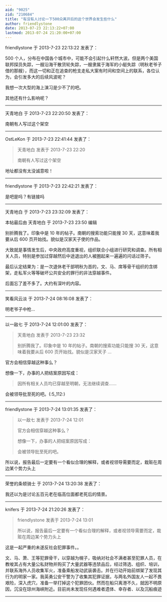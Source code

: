 ```yaml
---
aid: "9025"
zid: "210684"
title: "有没有人讨论一下500众离开后的这个世界会发生些什么"
author: friendlystone
date: 2013-07-23 22:13:22+07:00
lastmod: 2013-07-24 21:20:00+07:00
---
```


friendlystone 于 2013-7-23 22:13:22 发表了：

500 个人，分布在中国各个城市中，可能不会引起什么轩然大波。但是两个美国联邦探员失踪，一艘沿海干散货轮失踪，一艘隶属于海军的小艇失踪（明秋老爷子借的那艘），而这一切和正在追查的枪支走私大案有时间和空间上的联系，各位认为，会引发多大的后续风波呢？

我想一次大型的海上演习是少不了的吧。

其他还有什么影响呢？

---

天青地白 于 2013-7-23 22:20:50 发表了：

南朝有人写过这个架空

---

OstLeKon 于 2013-7-23 22:41:44 发表了：

> 天青地白 发表于 2013-7-23 22:20
>
> 南朝有人写过这个架空

地址都没有太没诚意啦！

---

friendlystone 于 2013-7-23 22:42:21 发表了：

是吧是吗？有链接吗

---

天青地白 于 2013-7-23 23:32:09 发表了：

本帖最后由 天青地白 于 2013-7-23 23:50 编辑

别折腾我了。印象中是 10 年的帖子。南朝的搜索功能只能搜 30 天，这意味着我要从后 600 页开始找。貌似是汉家天子使的作品。

大致就是事情发生后，中央政府高度重视，组织联合小组进行研究和调查。所有相关人员，特别是参加过穿越然后中途退出的人被圈起来一遍遍的问话过筛子。

最后认定结果为：是一次退休老干部明秋为首的，文、马、席等骨干组织的含绑架，走私军火等等破坏公共安全的罪行的非法穿越事件。

后面忘了差不多了。大约有深叶的内容。

---

笑看风云淡 于 2013-7-24 08:16:08 发表了：

明老爷子中枪...

---

以一敌七 于 2013-7-24 12:01:00 发表了：

> 天青地白 发表于 2013-7-23 23:32
>
> 别折腾我了。印象中是 10 年的帖子。南朝的搜索功能只能搜 30 天，这意味着我要从后 600 页开始找。貌似是汉家天子 ...

官方会相信穿越这种事么？

想像一下，办事的人把结案原因写成：

> 因所有相关人员均已穿越至明朝，无法继续调查……

会被领导批至死的吧。{:5_112:}

---

friendlystone 于 2013-7-24 13:01:35 发表了：

> 以一敌七 发表于 2013-7-24 12:01
>
> 官方会相信穿越这种事么？
>
> 想像一下，办事的人把结案原因写成：
>
> 会被领导批至死的吧。

所以说，报告最后一定要有一个看似合理的解释，或者视领导需要而定，栽赃在周边某个势力头上

---

荣誉的条顿骑士 于 2013-7-24 13:20:38 发表了：

我还以为是讨论五百元老在临高位面都老死后的情景。

---

knifers 于 2013-7-24 21:20:26 发表了：

> friendlystone 发表于 2013-7-24 13:01
>
> 所以说，报告最后一定要有一个看似合理的解释，或者视领导需要而定，栽赃在周边某个势力头上

这是一起严重的未遂反社会犯罪事件。。

文、马、萧、王等犯罪骨干，以穿越为幌子，吸纳对社会不满者甚至犯罪人员，在教唆其占有大量公私财物并购买了大量武器等违禁品后，经过筛选、组织、培训，并联系海外人员收集军火，准备乘船发动武装袭击。并在行动开始前绑架了发现其行为的明家一家。我英勇公安干警为了收集其犯罪证据，与两名外国友人一起不畏艰险，深入虎穴，准备一举打掉这个犯罪团伙。然而在船只离港不久，就因不明原因，沉没在琼州海峡附近。目前尚未发现任何遇难者遗体、幸存者、以及沉船痕迹

---
